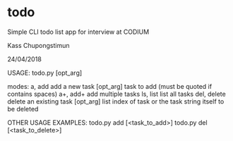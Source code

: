 # todo
Simple CLI todo list app for interview at CODIUM

Kass Chupongstimun

24/04/2018

USAGE: todo.py <mode> [opt_arg]

modes:
    a, add        add a new task
      [opt_arg]   task to add (must be quoted if contains spaces)
    a+, add+      add multiple tasks
    ls, list      list all tasks
    del, delete   delete an existing task
      [opt_arg]   list index of task or the task string itself to be deleted
      
      
OTHER USAGE EXAMPLES: todo.py add [<task_to_add>]
                      todo.py del [<task_to_delete>]
